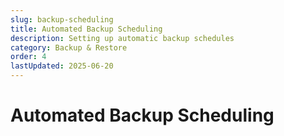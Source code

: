 ```yaml
---
slug: backup-scheduling
title: Automated Backup Scheduling
description: Setting up automatic backup schedules
category: Backup & Restore
order: 4
lastUpdated: 2025-06-20
---
```


# Automated Backup Scheduling
